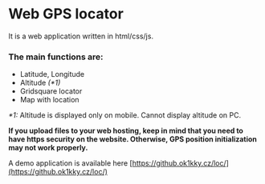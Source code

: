 # Web GPS locator

It is a web application written in html/css/js. 

### The main functions are:
- Latitude, Longitude
- Altitude _(*1)_
- Gridsquare locator
- Map with location 

_*1:_ Altitude is displayed only on mobile. Cannot display altitude on PC.

__If you upload files to your web hosting, keep in mind that you need to have https security on the website. Otherwise, GPS position initialization may not work properly.__

A demo application is available here
[https://github.ok1kky.cz/loc/](https://github.ok1kky.cz/loc/)
